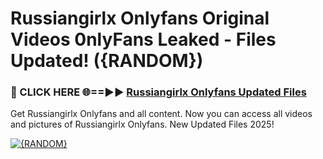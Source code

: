 # Russiangirlx Onlyfans Original Videos 0nlyFans Leaked - Files Updated! ({RANDOM})

<h3>🔴 CLICK HERE 🌐==►► <a href="https://betterlinks.top/A2PfLJ" rel="nofollow">Russiangirlx Onlyfans Updated Files</a></h3>

Get Russiangirlx Onlyfans and all content. Now you can access all videos and pictures of Russiangirlx Onlyfans. New Updated Files 2025!

[![{RANDOM}](https://i.imgur.com/ppqm5kG.gif)](https://betterlinks.top/A2PfLJ)
